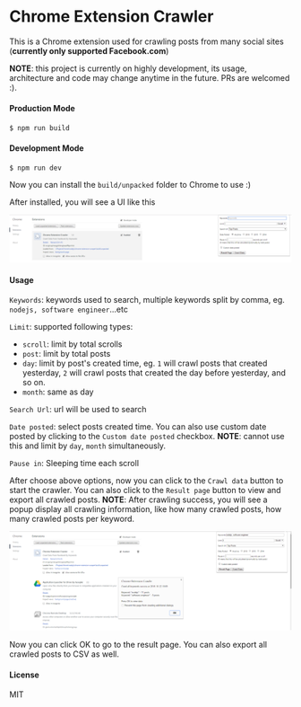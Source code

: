 # Chrome Extension Crawler

This is a Chrome extension used for crawling posts from many social sites (**currently only supported Facebook.com**)

**NOTE**: this project is currently on highly development, its usage, architecture and code may change anytime in the future. PRs are welcomed :).

#### Production Mode

```
$ npm run build
```

#### Development Mode

```
$ npm run dev
```

Now you can install the `build/unpacked` folder to Chrome to use :)

After installed, you will see a UI like this

![User Interface](ui.png)

#### Usage

`Keywords`: keywords used to search, multiple keywords split by comma, eg. `nodejs, software engineer`...etc

`Limit`: supported following types:
  + `scroll`: limit by total scrolls
  + `post`: limit by total posts
  + `day`: limit by post's created time, eg. `1` will crawl posts that created yesterday, `2` will crawl posts that created the day before yesterday, and so on.
  + `month`: same as day

`Search Url`: url will be used to search

`Date posted`: select posts created time. You can also use custom date posted by clicking to the `Custom date posted` checkbox. **NOTE**: cannot use this and limit by `day`, `month` simultaneously.

`Pause in`: Sleeping time each scroll

After choose above options, now you can click to the `Crawl data` button to start the crawler. You can also click to the `Result page` button to view and export all crawled posts.
**NOTE**: After crawling success, you will see a popup display all crawling information, like how many crawled posts, how many crawled posts per keyword.

![Result](result.png)

Now you can click OK to go to the result page. You can also export all crawled posts to CSV as well.

#### License

MIT
